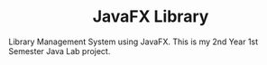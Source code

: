 <h1 align="center">JavaFX Library</h1>

Library Management System using JavaFX.
This is my 2nd Year 1st Semester Java Lab project.
